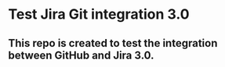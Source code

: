 # Test Jira Git integration 3.0

## This repo is created to test the integration between GitHub and Jira 3.0.
